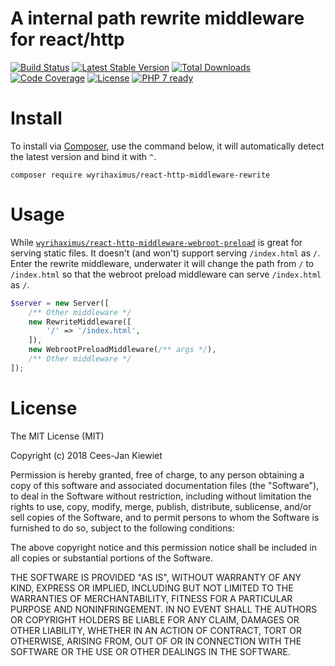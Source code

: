# A internal path rewrite middleware for react/http

[![Build Status](https://travis-ci.com/WyriHaximus/reactphp-http-middleware-rewrite.svg?branch=master)](https://travis-ci.com/WyriHaximus/reactphp-http-middleware-rewrite)
[![Latest Stable Version](https://poser.pugx.org/WyriHaximus/react-http-middleware-rewrite/v/stable.png)](https://packagist.org/packages/WyriHaximus/react-http-middleware-rewrite)
[![Total Downloads](https://poser.pugx.org/WyriHaximus/react-http-middleware-rewrite/downloads.png)](https://packagist.org/packages/WyriHaximus/react-http-middleware-rewrite)
[![Code Coverage](https://scrutinizer-ci.com/g/WyriHaximus/reactphp-http-middleware-rewrite/badges/coverage.png?b=master)](https://scrutinizer-ci.com/g/WyriHaximus/reactphp-http-middleware-rewrite/?branch=master)
[![License](https://poser.pugx.org/WyriHaximus/react-http-middleware-rewrite/license.png)](https://packagist.org/packages/WyriHaximus/react-http-middleware-rewrite)
[![PHP 7 ready](http://php7ready.timesplinter.ch/WyriHaximus/reactphp-http-middleware-rewrite/badge.svg)](https://travis-ci.com/WyriHaximus/reactphp-http-middleware-rewrite)

# Install

To install via [Composer](http://getcomposer.org/), use the command below, it will automatically detect the latest version and bind it with `^`.

```
composer require wyrihaximus/react-http-middleware-rewrite
```

# Usage

While [`wyrihaximus/react-http-middleware-webroot-preload`](https://github.com/WyriHaximus/reactphp-http-middleware-webroot-preload) 
is great for serving static files. It doesn't (and won't) support serving `/index.html` as `/`. Enter the rewrite middleware, 
underwater it will change the path from `/` to `/index.html`  so that the webroot preload middleware can serve `/index.html` as `/`.

```php
$server = new Server([
    /** Other middleware */
    new RewriteMiddleware([
        '/' => '/index.html',
    ]),
    new WebrootPreloadMiddleware(/** args */),
    /** Other middleware */
]);
```

# License

The MIT License (MIT)

Copyright (c) 2018 Cees-Jan Kiewiet

Permission is hereby granted, free of charge, to any person obtaining a copy
of this software and associated documentation files (the "Software"), to deal
in the Software without restriction, including without limitation the rights
to use, copy, modify, merge, publish, distribute, sublicense, and/or sell
copies of the Software, and to permit persons to whom the Software is
furnished to do so, subject to the following conditions:

The above copyright notice and this permission notice shall be included in all
copies or substantial portions of the Software.

THE SOFTWARE IS PROVIDED "AS IS", WITHOUT WARRANTY OF ANY KIND, EXPRESS OR
IMPLIED, INCLUDING BUT NOT LIMITED TO THE WARRANTIES OF MERCHANTABILITY,
FITNESS FOR A PARTICULAR PURPOSE AND NONINFRINGEMENT. IN NO EVENT SHALL THE
AUTHORS OR COPYRIGHT HOLDERS BE LIABLE FOR ANY CLAIM, DAMAGES OR OTHER
LIABILITY, WHETHER IN AN ACTION OF CONTRACT, TORT OR OTHERWISE, ARISING FROM,
OUT OF OR IN CONNECTION WITH THE SOFTWARE OR THE USE OR OTHER DEALINGS IN THE
SOFTWARE.
